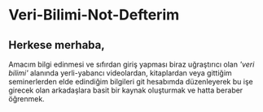 # Veri-Bilimi-Not-Defterim

## Herkese merhaba,

Amacım bilgi edinmesi ve sıfırdan giriş
yapması biraz uğraştırıcı olan *'veri bilimi'*
alanında yerli-yabancı videolardan,
kitaplardan veya gittiğim seminerlerden
elde edindiğim bilgileri git hesabımda
düzenleyerek bu işe girecek olan arkadaşlara
basit bir kaynak oluşturmak ve hatta beraber
öğrenmek.
